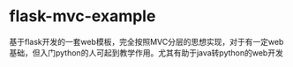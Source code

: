 # flask-mvc-example
基于flask开发的一套web模板，完全按照MVC分层的思想实现，对于有一定web基础，但入门python的人可起到教学作用。尤其有助于java转python的web开发
